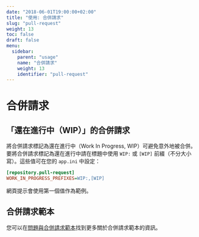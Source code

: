 ```yaml
---
date: "2018-06-01T19:00:00+02:00"
title: "使用: 合併請求"
slug: "pull-request"
weight: 13
toc: false
draft: false
menu:
  sidebar:
    parent: "usage"
    name: "合併請求"
    weight: 13
    identifier: "pull-request"
---
```


# 合併請求

## 「還在進行中（WIP）」的合併請求

將合併請求標記為還在進行中（Work In Progress, WIP）可避免意外地被合併。
要將合併請求標記為還在進行中請在標題中使用 `WIP:` 或 `[WIP]` 前綴（不分大小寫）。這些值可在您的 `app.ini` 中設定：

```ini
[repository.pull-request]
WORK_IN_PROGRESS_PREFIXES=WIP:,[WIP]
```

網頁提示會使用第一個值作為範例。

## 合併請求範本

您可以在[問題與合併請求範本](../issue-pull-request-templates)找到更多關於合併請求範本的資訊。
